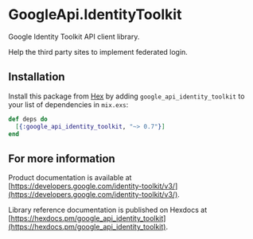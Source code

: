 # GoogleApi.IdentityToolkit

Google Identity Toolkit API client library.

Help the third party sites to implement federated login.

## Installation

Install this package from [Hex](https://hex.pm) by adding
`google_api_identity_toolkit` to your list of dependencies in `mix.exs`:

```elixir
def deps do
  [{:google_api_identity_toolkit, "~> 0.7"}]
end
```

## For more information

Product documentation is available at [https://developers.google.com/identity-toolkit/v3/](https://developers.google.com/identity-toolkit/v3/).

Library reference documentation is published on Hexdocs at
[https://hexdocs.pm/google_api_identity_toolkit](https://hexdocs.pm/google_api_identity_toolkit).
